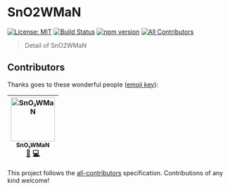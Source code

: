 # SnO2WMaN

[![License: MIT](https://img.shields.io/badge/License-MIT-yellow.svg)](https://opensource.org/licenses/MIT)
[![Build Status](https://travis-ci.org/SnO2WMaN/SnO2WMaN.svg?branch=master)](https://travis-ci.org/SnO2WMaN/SnO2WMaN)
[![npm version](https://badge.fury.io/js/sno2wman.svg)](https://www.npmjs.com/package/sno2wman)
[![All Contributors](https://img.shields.io/badge/all_contributors-1-orange.svg?style=flat-square)](#contributors)

> Detail of SnO2WMaN

## Contributors

Thanks goes to these wonderful people ([emoji key](https://github.com/all-contributors/all-contributors#emoji-key)):

<!-- ALL-CONTRIBUTORS-LIST:START - Do not remove or modify this section -->
<!-- prettier-ignore -->
| [<img src="https://avatars3.githubusercontent.com/u/15155608?v=4" width="100px;" alt="SnO₂WMaN"/><br /><sub><b>SnO₂WMaN</b></sub>](https://sno2wman.graphics/)<br />[📖](https://github.com/SnO2WMaN/SnO2WMaN/commits?author=SnO2WMaN "Documentation") [💻](https://github.com/SnO2WMaN/SnO2WMaN/commits?author=SnO2WMaN "Code") |
| :---: |

<!-- ALL-CONTRIBUTORS-LIST:END -->

This project follows the [all-contributors](https://github.com/all-contributors/all-contributors) specification. Contributions of any kind welcome!
